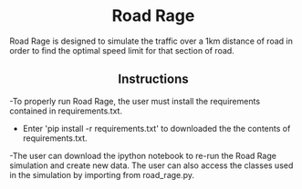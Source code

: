 # <div align="center"> Road Rage </div>

Road Rage is designed to simulate the traffic over a 1km distance of road in order to find the optimal speed limit for that section of road.

## <div align="center"> Instructions </div>

-To properly run Road Rage, the user must install the requirements contained in requirements.txt.
* Enter 'pip install -r requirements.txt' to downloaded the the contents of requirements.txt.

-The user can download the ipython notebook to re-run the Road Rage simulation and create new data. The user can also access the classes used in the simulation by importing from road_rage.py.
